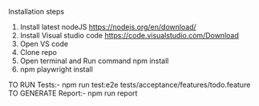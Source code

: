 
Installation steps
1.	Install latest nodeJS 
        https://nodejs.org/en/download/
2.	Install Visual studio code
        https://code.visualstudio.com/Download
3.  Open VS code 
4.  Clone repo
4.  Open terminal and Run command npm install
5.  npm playwright install

TO RUN Tests:- npm run test:e2e tests/acceptance/features/todo.feature
TO GENERATE Report:- npm run report

